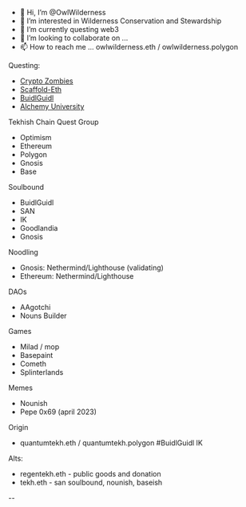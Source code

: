 - 👋 Hi, I’m @OwlWilderness  
- 👀 I’m interested in Wilderness Conservation and Stewardship
- 🌱 I’m currently questing web3 
- 💞️ I’m looking to collaborate on ... 
- 📫 How to reach me ... owlwilderness.eth / owlwilderness.polygon

Questing: 
- [Crypto Zombies](https://cryptozombies.io/en/course/)
- [Scaffold-Eth](https://speedrunethereum.com/)
- [BuidlGuidl](https://buidlguidl.com/) 
- [Alchemy University](https://university.alchemy.com/home)

Tekhish Chain Quest Group
- Optimism 
- Ethereum 
- Polygon 
- Gnosis  
- Base 

Soulbound
- BuidlGuidl
- SAN
- IK
- Goodlandia
- Gnosis

Noodling 
- Gnosis: Nethermind/Lighthouse (validating)
- Ethereum: Nethermind/Lighthouse

DAOs
- AAgotchi 
- Nouns Builder

Games
- Milad / mop
- Basepaint
- Cometh
- Splinterlands 

Memes
- Nounish
- Pepe 0x69 (april 2023)

Origin
 - quantumtekh.eth / quantumtekh.polygon #BuidlGuidl IK

Alts:
- regentekh.eth - public goods and donation 
- tekh.eth - san soulbound, nounish, baseish

-- 

<!---
OwlWilderness/OwlWilderness is a ✨ special ✨ repository because its `README.md` (this file) appears on your GitHub profile.
You can click the Preview link to take a look at your changes.
--->
